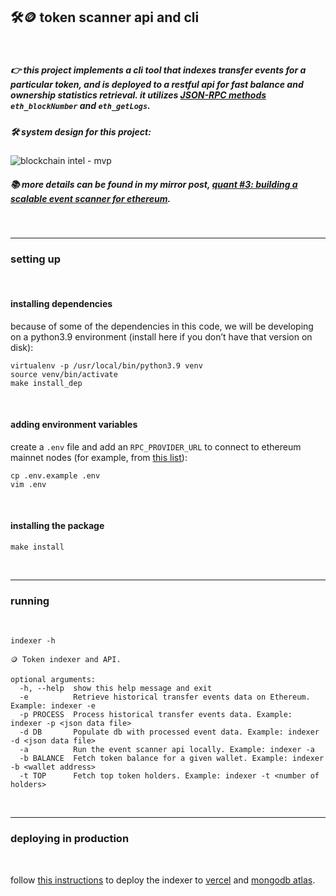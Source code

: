 ## 🛠🪙  token scanner api and cli

<br>

##### 👉 this project implements a cli tool that indexes transfer events for a particular token, and is deployed to a restful api for fast balance and ownership statistics retrieval. it utilizes [JSON-RPC methods](https://docs.infura.io/infura/networks/ethereum/json-rpc-methods/eth_getlogs) `eth_blockNumber` and `eth_getLogs`.

##### 🛠 system design for this project:

![blockchain intel - mvp](https://user-images.githubusercontent.com/1130416/224561560-3fd67632-fba6-497c-b3b6-c5c5298701f0.png)

##### 📚 more details can be found in my mirror post, **[quant #3: building a scalable event scanner for ethereum](https://mirror.xyz/steinkirch.eth/vSF18xcLyfXLIWwxjreRa3I_XskwgnjSc6pScegNJWI)**.


<br>

---

### setting up 

<br>

#### installing dependencies

because of some of the dependencies in this code, we will be developing on a python3.9 environment (install here if you don’t have that version on disk):

```
virtualenv -p /usr/local/bin/python3.9 venv
source venv/bin/activate
make install_dep
```


<br>

#### adding environment variables

create a `.env` file and add an `RPC_PROVIDER_URL` to connect to ethereum mainnet nodes (for example, from [this list](https://ethereumnodes.com/)):

```
cp .env.example .env
vim .env
```

<br>

#### installing the package

```
make install
```

<br>

----

### running

<br>


```
indexer -h

🪙 Token indexer and API.

optional arguments:
  -h, --help  show this help message and exit
  -e          Retrieve historical transfer events data on Ethereum. Example: indexer -e
  -p PROCESS  Process historical transfer events data. Example: indexer -p <json data file>
  -d DB       Populate db with processed event data. Example: indexer -d <json data file>
  -a          Run the event scanner api locally. Example: indexer -a
  -b BALANCE  Fetch token balance for a given wallet. Example: indexer -b <wallet address>
  -t TOP      Fetch top token holders. Example: indexer -t <number of holders>
```


<br>

---


### deploying in production

<br>

follow [this instructions](https://mirror.xyz/steinkirch.eth/vSF18xcLyfXLIWwxjreRa3I_XskwgnjSc6pScegNJWI) to deploy the indexer to [vercel](https://vercel.com/) and [mongodb atlas](https://cloud.mongodb.com/v2/640ec23b5c46a564602b7c0e#/overview).

<br>

